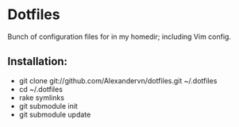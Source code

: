 Dotfiles
========

Bunch of configuration files for in my homedir; including Vim config. 

Installation:
-------------

- git clone git://github.com/Alexandervn/dotfiles.git ~/.dotfiles
- cd ~/.dotfiles
- rake symlinks
- git submodule init
- git submodule update
